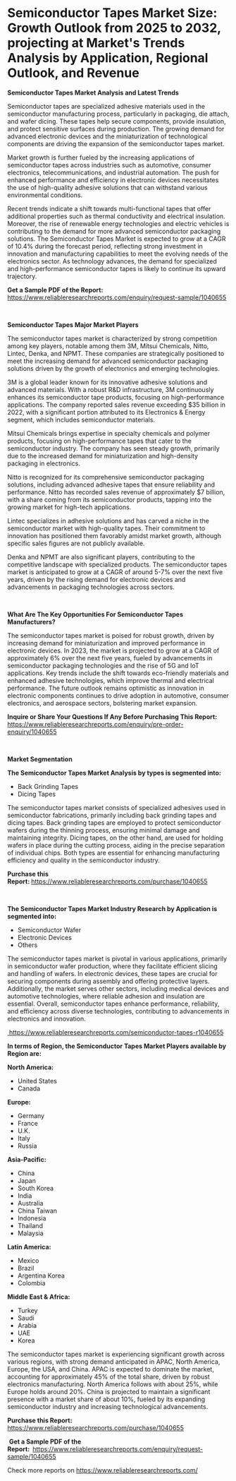 <p><h1>Semiconductor Tapes Market Size: Growth Outlook from 2025 to 2032, projecting at Market's Trends Analysis by Application, Regional Outlook, and Revenue</h1></p><p><strong>Semiconductor Tapes Market Analysis and Latest Trends</strong></p>
<p><p>Semiconductor tapes are specialized adhesive materials used in the semiconductor manufacturing process, particularly in packaging, die attach, and wafer dicing. These tapes help secure components, provide insulation, and protect sensitive surfaces during production. The growing demand for advanced electronic devices and the miniaturization of technological components are driving the expansion of the semiconductor tapes market.</p><p>Market growth is further fueled by the increasing applications of semiconductor tapes across industries such as automotive, consumer electronics, telecommunications, and industrial automation. The push for enhanced performance and efficiency in electronic devices necessitates the use of high-quality adhesive solutions that can withstand various environmental conditions.</p><p>Recent trends indicate a shift towards multi-functional tapes that offer additional properties such as thermal conductivity and electrical insulation. Moreover, the rise of renewable energy technologies and electric vehicles is contributing to the demand for more advanced semiconductor packaging solutions. The Semiconductor Tapes Market is expected to grow at a CAGR of 10.4% during the forecast period, reflecting strong investment in innovation and manufacturing capabilities to meet the evolving needs of the electronics sector. As technology advances, the demand for specialized and high-performance semiconductor tapes is likely to continue its upward trajectory.</p></p>
<p><strong>Get a Sample PDF of the Report:&nbsp;</strong> <a href="https://www.reliableresearchreports.com/enquiry/request-sample/1040655?utm_campaign=2243&utm_medium=2&utm_source=Github&utm_content=ia&utm_term=06042025&utm_id=semiconductor-tapes">https://www.reliableresearchreports.com/enquiry/request-sample/1040655</a></p>
<p>&nbsp;</p>
<p><strong>Semiconductor Tapes Major Market Players</strong></p>
<p><p>The semiconductor tapes market is characterized by strong competition among key players, notable among them 3M, Mitsui Chemicals, Nitto, Lintec, Denka, and NPMT. These companies are strategically positioned to meet the increasing demand for advanced semiconductor packaging solutions driven by the growth of electronics and emerging technologies.</p><p>3M is a global leader known for its innovative adhesive solutions and advanced materials. With a robust R&D infrastructure, 3M continuously enhances its semiconductor tape products, focusing on high-performance applications. The company reported sales revenue exceeding $35 billion in 2022, with a significant portion attributed to its Electronics & Energy segment, which includes semiconductor materials.</p><p>Mitsui Chemicals brings expertise in specialty chemicals and polymer products, focusing on high-performance tapes that cater to the semiconductor industry. The company has seen steady growth, primarily due to the increased demand for miniaturization and high-density packaging in electronics.</p><p>Nitto is recognized for its comprehensive semiconductor packaging solutions, including advanced adhesive tapes that ensure reliability and performance. Nitto has recorded sales revenue of approximately $7 billion, with a share coming from its semiconductor products, tapping into the growing market for high-tech applications.</p><p>Lintec specializes in adhesive solutions and has carved a niche in the semiconductor market with high-quality tapes. Their commitment to innovation has positioned them favorably amidst market growth, although specific sales figures are not publicly available.</p><p>Denka and NPMT are also significant players, contributing to the competitive landscape with specialized products. The semiconductor tapes market is anticipated to grow at a CAGR of around 5-7% over the next five years, driven by the rising demand for electronic devices and advancements in packaging technologies across sectors.</p></p>
<p>&nbsp;</p>
<p><strong>What Are The Key Opportunities For Semiconductor Tapes Manufacturers?</strong></p>
<p><p>The semiconductor tapes market is poised for robust growth, driven by increasing demand for miniaturization and improved performance in electronic devices. In 2023, the market is projected to grow at a CAGR of approximately 6% over the next five years, fueled by advancements in semiconductor packaging technologies and the rise of 5G and IoT applications. Key trends include the shift towards eco-friendly materials and enhanced adhesive technologies, which improve thermal and electrical performance. The future outlook remains optimistic as innovation in electronic components continues to drive adoption in automotive, consumer electronics, and aerospace sectors, bolstering market expansion.</p></p>
<p><strong>Inquire or Share Your Questions If Any Before Purchasing This Report:</strong> <a href="https://www.reliableresearchreports.com/enquiry/pre-order-enquiry/1040655?utm_campaign=2243&utm_medium=2&utm_source=Github&utm_content=ia&utm_term=06042025&utm_id=semiconductor-tapes">https://www.reliableresearchreports.com/enquiry/pre-order-enquiry/1040655</a></p>
<p>&nbsp;</p>
<p><strong>Market Segmentation</strong></p>
<p><strong>The Semiconductor Tapes Market Analysis by types is segmented into:</strong></p>
<p><ul><li>Back Grinding Tapes</li><li>Dicing Tapes</li></ul></p>
<p><p>The semiconductor tapes market consists of specialized adhesives used in semiconductor fabrications, primarily including back grinding tapes and dicing tapes. Back grinding tapes are employed to protect semiconductor wafers during the thinning process, ensuring minimal damage and maintaining integrity. Dicing tapes, on the other hand, are used for holding wafers in place during the cutting process, aiding in the precise separation of individual chips. Both types are essential for enhancing manufacturing efficiency and quality in the semiconductor industry.</p></p>
<p><strong>Purchase this Report:&nbsp;</strong><a href="https://www.reliableresearchreports.com/purchase/1040655?utm_campaign=2243&utm_medium=2&utm_source=Github&utm_content=ia&utm_term=06042025&utm_id=semiconductor-tapes">https://www.reliableresearchreports.com/purchase/1040655</a></p>
<p>&nbsp;</p>
<p><strong>The Semiconductor Tapes Market Industry Research by Application is segmented into:</strong></p>
<p><ul><li>Semiconductor Wafer</li><li>Electronic Devices</li><li>Others</li></ul></p>
<p><p>The semiconductor tapes market is pivotal in various applications, primarily in semiconductor wafer production, where they facilitate efficient slicing and handling of wafers. In electronic devices, these tapes are crucial for securing components during assembly and offering protective layers. Additionally, the market serves other sectors, including medical devices and automotive technologies, where reliable adhesion and insulation are essential. Overall, semiconductor tapes enhance performance, reliability, and efficiency across diverse technologies, contributing to advancements in electronics and innovation.</p></p>
<p><a href="https://www.reliableresearchreports.com/semiconductor-tapes-r1040655?utm_campaign=2243&utm_medium=2&utm_source=Github&utm_content=ia&utm_term=06042025&utm_id=semiconductor-tapes">&nbsp;https://www.reliableresearchreports.com/semiconductor-tapes-r1040655</a></p>
<p><strong>In terms of Region, the Semiconductor Tapes Market Players available by Region are:</strong></p>
<p>
    <p> <strong> North America: </strong>
        <ul>
            <li>United States</li>
            <li>Canada</li>
        </ul>
        </p> 
    <p> <strong> Europe: </strong>
        <ul>
            <li>Germany</li>
            <li>France</li>
            <li>U.K.</li>
            <li>Italy</li>
            <li>Russia</li>
        </ul>
        </p> 
    <p> <strong> Asia-Pacific: </strong>
        <ul>
            <li>China</li>
            <li>Japan</li>
            <li>South Korea</li>
            <li>India</li>
            <li>Australia</li>
            <li>China Taiwan</li>
            <li>Indonesia</li>
            <li>Thailand</li>
            <li>Malaysia</li>
        </ul>
        </p> 
    <p> <strong> Latin America: </strong>
        <ul>
            <li>Mexico</li>
            <li>Brazil</li>
            <li>Argentina Korea</li>
            <li>Colombia</li>
        </ul>
        </p> 
    <p> <strong> Middle East & Africa: </strong>
        <ul>
            <li>Turkey</li>
            <li>Saudi</li>
            <li>Arabia</li>
            <li>UAE</li>
            <li>Korea</li>
        </ul>
    </p>
    </p>
<p><p>The semiconductor tapes market is experiencing significant growth across various regions, with strong demand anticipated in APAC, North America, Europe, the USA, and China. APAC is expected to dominate the market, accounting for approximately 45% of the total share, driven by robust electronics manufacturing. North America follows with about 25%, while Europe holds around 20%. China is projected to maintain a significant presence with a market share of about 10%, fueled by its expanding semiconductor industry and increasing technological advancements.</p></p>
<p><strong>Purchase this Report: </strong><a href="https://www.reliableresearchreports.com/purchase/1040655?utm_campaign=2243&utm_medium=2&utm_source=Github&utm_content=ia&utm_term=06042025&utm_id=semiconductor-tapes">https://www.reliableresearchreports.com/purchase/1040655</a></p>
<p>&nbsp;<strong>Get a Sample PDF of the Report:&nbsp;&nbsp;</strong><a href="https://www.reliableresearchreports.com/enquiry/request-sample/1040655?utm_campaign=2243&utm_medium=2&utm_source=Github&utm_content=ia&utm_term=06042025&utm_id=semiconductor-tapes">https://www.reliableresearchreports.com/enquiry/request-sample/1040655</a></p>
<p><strong></strong></p>
<p>Check more reports on <a href="https://www.reliableresearchreports.com/?utm_campaign=2243&utm_medium=2&utm_source=Github&utm_content=ia&utm_term=06042025&utm_id=semiconductor-tapes">https://www.reliableresearchreports.com/</a></p>